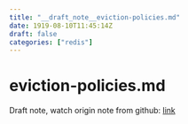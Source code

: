 ```yaml
---
title: "__draft_note__eviction-policies.md"
date: 1919-08-10T11:45:14Z
draft: false
categories: ["redis"]
---
```


# eviction-policies.md

Draft note, watch origin note from github: [link](https://github.com/tinghaolai/just-random-note/blob/master/redis/eviction-policies.md)